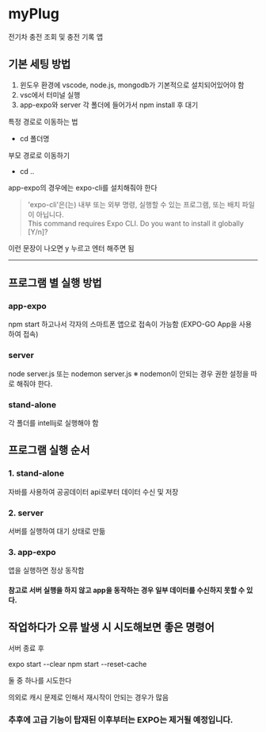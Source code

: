 # myPlug

전기차 충전 조회 및 충전 기록 앱

## 기본 세팅 방법

1. 윈도우 환경에 vscode, node.js, mongodb가 기본적으로 설치되어있어야 함
2. vsc에서 터미널 실행
3. app-expo와 server 각 폴더에 들어가서 npm install 후 대기

특정 경로로 이동하는 법

- cd 폴더명

부모 경로로 이동하기
- cd ..


app-expo의 경우에는 expo-cli를 설치해줘야 한다
>'expo-cli'은(는) 내부 또는 외부 명령, 실행할 수 있는 프로그램, 또는
배치 파일이 아닙니다.<br>
This command requires Expo CLI.
Do you want to install it globally [Y/n]?

이런 문장이 나오면 y 누르고 엔터 해주면 됨

---

## 프로그램 별 실행 방법

### app-expo

npm start
하고나서 각자의 스마트폰 앱으로 접속이 가능함 (EXPO-GO App을 사용하여 접속)

### server

node server.js
또는
nodemon server.js
※ nodemon이 안되는 경우 권한 설정을 따로 해줘야 한다.

### stand-alone
각 폴더를 intellij로 실행해야 함


## 프로그램 실행 순서

### 1. stand-alone

자바를 사용하여 공공데이터 api로부터 데이터 수신 및 저장

### 2. server

서버를 실행하여 대기 상태로 만듦

### 3. app-expo

앱을 실행하면 정상 동작함

#### 참고로 서버 실행을 하지 않고 app을 동작하는 경우 일부 데이터를 수신하지 못할 수 있다.


## 작업하다가 오류 발생 시 시도해보면 좋은 명령어

서버 종료 후

expo start --clear
npm start --reset-cache

둘 중 하나를 시도한다

의외로 캐시 문제로 인해서 재시작이 안되는 경우가 많음


### 추후에 고급 기능이 탑재된 이후부터는 EXPO는 제거될 예정입니다.